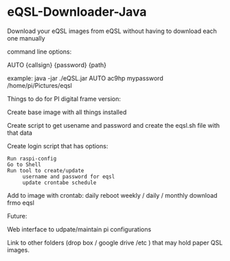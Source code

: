 # eQSL-Downloader-Java
Download your eQSL images from eQSL without having to download each one manually 


command line options: 

AUTO {callsign} {password} {path}

example:
java -jar ./eQSL.jar AUTO ac9hp mypassword /home/pi/Pictures/eqsl


Things to do for PI digital frame version: 

Create base image with all things installed

Create script to get usename and password and create the eqsl.sh file with that data 

Create login script that has options:
  
    Run raspi-config
    Go to Shell 
    Run tool to create/update 
         username and password for eqsl
         update crontabe schedule
    
Add to image with crontab:
      daily reboot
      weekly / daily / monthly download frmo eqsl 

Future: 

Web interface to udpate/maintain pi configurations 

Link to other folders (drop box / google drive /etc ) that may hold paper QSL images. 
